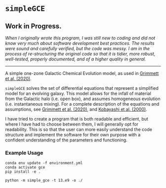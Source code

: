 # `simpleGCE`

## Work in Progress. 
*When I originally wrote this program, I was still new to coding and did not know very much about software development best practices. The results were sound and carefully verified, but the code was messy. I am in the process of re-structuring the original code so that it is tidier, more robust, well-tested, properly documented, and of a higher quality in general.*

---
A simple one-zone Galactic Chemical Evolution model, as used in [Grimmett et al. (2020)](https://arxiv.org/abs/1911.05901). 

`simpleGCE` solves the set of differential equations that represent a simplified model for an evolving galaxy.
This model allows for the infall of material from the Galactic halo (i.e. open box), and assumes homogeneous evolution (i.e. instantaneous mixing).
For a complete description of the equations and assumptions, see [Grimmett et al. (2020)](https://arxiv.org/abs/1911.05901), and [Kobayashi et al. (2000)](https://arxiv.org/abs/astro-ph/9908005).

I have tried to create a program that is both readable and efficient, but where I have had to choose between them, I will generally opt for readability. This is so that the user can more easily understand the code structure and implement the software for their own purpose with a confident understanding of the parameters and functioning.

### Example Usage
```
conda env update -f environment.yml
conda activate gce
pip install -e .

python -m simple_gce -t 13.e9 -o ./
```
